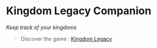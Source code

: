 # Kingdom Legacy Companion

_Keep track of your kingdoms_

> Discover the game : [Kingdom Legacy](https://www.kingdomlegacygame.com/)


